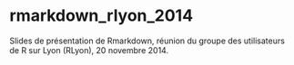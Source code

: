 rmarkdown_rlyon_2014
====================

Slides de présentation de Rmarkdown, réunion du groupe des utilisateurs de R sur Lyon (RLyon), 20 novembre 2014.
